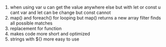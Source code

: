 1. when using var u can get the value anywhere else but with let or const u cant
var and let can be change but const cannot
2. map() and foreach() for looping but map() returns a new array 
filter finds all possible matches 
3. replacement for function
4. makes code more short and optimized
5. strings with ${} more easy to use